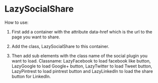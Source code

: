 LazySocialShare
===============

How to use:

1. First add a container with the attribute data-href which is the url to the page you want to share.

2. Add the class, LazySocialShare to this container.

3. Then add sub elements with the class name of the social plugin you want to load. Classname: LazyFacebook to load facebook like button, LazyGoogle to load Google+ button, LazyTwitter to load Tweet button, LazyPintrest to load pintrest button and LazyLinkedIn to load the share button for LinkedIn.
